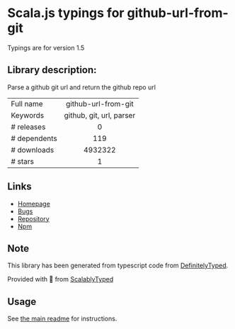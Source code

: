 
# Scala.js typings for github-url-from-git

Typings are for version 1.5

## Library description:
Parse a github git url and return the github repo url

|                    |                 |
| ------------------ | :-------------: |
| Full name          | github-url-from-git |
| Keywords           | github, git, url, parser |
| # releases         | 0 |
| # dependents       | 119 |
| # downloads        | 4932322 |
| # stars            | 1 |

## Links
- [Homepage](https://github.com/visionmedia/node-github-url-from-git#readme)
- [Bugs](https://github.com/visionmedia/node-github-url-from-git/issues)
- [Repository](https://github.com/visionmedia/node-github-url-from-git)
- [Npm](https://www.npmjs.com/package/github-url-from-git)
    


## Note
This library has been generated from typescript code from [DefinitelyTyped](https://definitelytyped.org).

Provided with :purple_heart: from [ScalablyTyped](https://github.com/oyvindberg/ScalablyTyped)

## Usage
See [the main readme](../../readme.md) for instructions.


